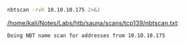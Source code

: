 ```bash
nbtscan -rvh 10.10.10.175 2>&1
```

[/home/kali/Notes/Labs/htb/sauna/scans/tcp139/nbtscan.txt](file:///home/kali/Notes/Labs/htb/sauna/scans/tcp139/nbtscan.txt):

```
Doing NBT name scan for addresses from 10.10.10.175



```

